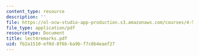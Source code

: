 ```yaml
---
content_type: resource
description: ''
file: https://ol-ocw-studio-app-production.s3.amazonaws.com/courses/4-580-inquiry-into-computation-and-design-fall-2006/fb2a1510ef0d8f6bba9bf7c8b4eaef27_lect4remarks.pdf
file_type: application/pdf
resourcetype: Document
title: lect4remarks.pdf
uid: fb2a1510-ef0d-8f6b-ba9b-f7c8b4eaef27
---
```

